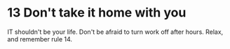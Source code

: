 # 13 Don't take it home with you

IT shouldn't be your life. Don't be afraid to turn work off after hours. Relax, and remember rule 14.
